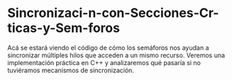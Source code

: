 # Sincronizaci-n-con-Secciones-Cr-ticas-y-Sem-foros
Acá se estará viendo el código de cómo los semáforos nos ayudan a sincronizar múltiples hilos que acceden a un mismo recurso. Veremos una implementación práctica en C++ y analizaremos qué pasaría si no tuviéramos mecanismos de sincronización.
